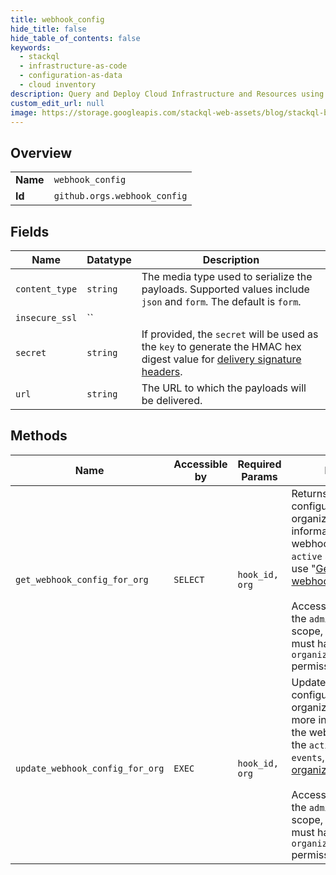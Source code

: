 ```yaml
---
title: webhook_config
hide_title: false
hide_table_of_contents: false
keywords:
  - stackql
  - infrastructure-as-code
  - configuration-as-data
  - cloud inventory
description: Query and Deploy Cloud Infrastructure and Resources using SQL
custom_edit_url: null
image: https://storage.googleapis.com/stackql-web-assets/blog/stackql-blog-post-featured-image.png
---
```

  
    

## Overview
<table><tbody>
<tr><td><b>Name</b></td><td><code>webhook_config</code></td></tr>
<tr><td><b>Id</b></td><td><code>github.orgs.webhook_config</code></td></tr>
</tbody></table>

## Fields
| Name | Datatype | Description |
| ---- | -------- | ----------- |
| `content_type` | `string` | The media type used to serialize the payloads. Supported values include `json` and `form`. The default is `form`. |
| `insecure_ssl` | `` |  |
| `secret` | `string` | If provided, the `secret` will be used as the `key` to generate the HMAC hex digest value for [delivery signature headers](https://docs.github.com/webhooks/event-payloads/#delivery-headers). |
| `url` | `string` | The URL to which the payloads will be delivered. |
## Methods
| Name | Accessible by | Required Params | Description |
| ---- | ------------- | --------------- | ----------- |
| `get_webhook_config_for_org` | `SELECT` | `hook_id, org` | Returns the webhook configuration for an organization. To get more information about the webhook, including the `active` state and `events`, use "[Get an organization webhook ](/rest/reference/orgs#get-an-organization-webhook)."<br /><br />Access tokens must have the `admin:org_hook` scope, and GitHub Apps must have the `organization_hooks:read` permission. |
| `update_webhook_config_for_org` | `EXEC` | `hook_id, org` | Updates the webhook configuration for an organization. To update more information about the webhook, including the `active` state and `events`, use "[Update an organization webhook ](/rest/reference/orgs#update-an-organization-webhook)."<br /><br />Access tokens must have the `admin:org_hook` scope, and GitHub Apps must have the `organization_hooks:write` permission. |
